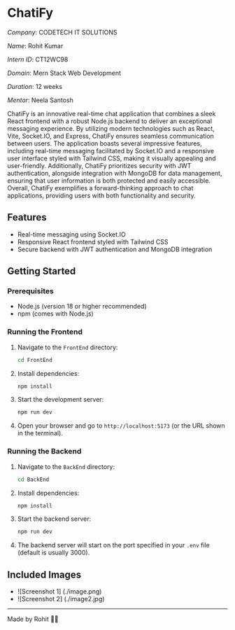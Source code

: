 # ChatiFy

*Company*: CODETECH IT SOLUTIONS

*Name*: Rohit Kumar

*Intern ID*: CT12WC98

*Domain*: Mern Stack Web Development

*Duration*: 12 weeks

*Mentor*: Neela Santosh

ChatiFy is an innovative real-time chat application that combines a sleek React frontend with a robust Node.js backend to deliver an exceptional messaging experience. By utilizing modern technologies such as React, Vite, Socket.IO, and Express, ChatiFy ensures seamless communication between users. The application boasts several impressive features, including real-time messaging facilitated by Socket.IO and a responsive user interface styled with Tailwind CSS, making it visually appealing and user-friendly. Additionally, ChatiFy prioritizes security with JWT authentication, alongside integration with MongoDB for data management, ensuring that user information is both protected and easily accessible. Overall, ChatiFy exemplifies a forward-thinking approach to chat applications, providing users with both functionality and security.

## Features

- Real-time messaging using Socket.IO
- Responsive React frontend styled with Tailwind CSS
- Secure backend with JWT authentication and MongoDB integration

## Getting Started

### Prerequisites

- Node.js (version 18 or higher recommended)
- npm (comes with Node.js)

### Running the Frontend

1. Navigate to the `FrontEnd` directory:
   ```bash
   cd FrontEnd
   ```
2. Install dependencies:
   ```bash
   npm install
   ```
3. Start the development server:
   ```bash
   npm run dev
   ```
4. Open your browser and go to `http://localhost:5173` (or the URL shown in the terminal).

### Running the Backend

1. Navigate to the `BackEnd` directory:
   ```bash
   cd BackEnd
   ```
2. Install dependencies:
   ```bash
   npm install
   ```
3. Start the backend server:
   ```bash
   npm run dev
   ```
4. The backend server will start on the port specified in your `.env` file (default is usually 3000).

## Included Images

- ![Screenshot 1] (./image.png)
- ![Screenshot 2] (./image2.jpg)

-----

Made by Rohit 🐱‍🏍



